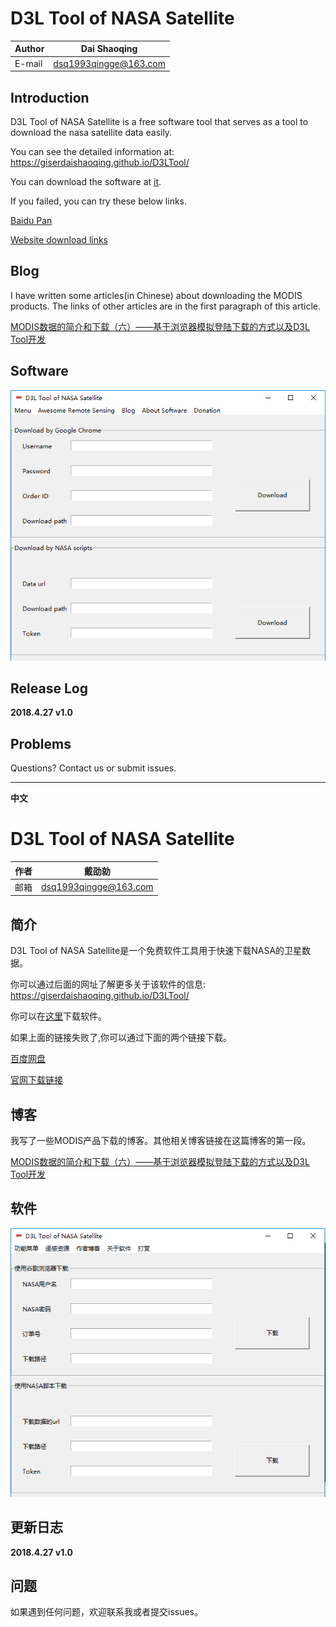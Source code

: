 # D3L Tool of NASA Satellite

|Author|Dai Shaoqing|
|---|---|
|E-mail|dsq1993qingge@163.com|

## Introduction

D3L Tool of NASA Satellite is a free software tool that serves as a tool to download the nasa satellite data easily. 

You can see the detailed information at: https://giserdaishaoqing.github.io/D3LTool/

You can download the software at [it](https://github.com/GISerDaiShaoqing/D3LTool/releases/download/v1.0/D3LTool.v1.0.zip).

If you failed, you can try these below links.

[Baidu Pan](https://pan.baidu.com/share/home?uk=2855623577&suk=QR0keGnZkZWNh9Pf3aQyaQ&view=share#category/type=0)

[Website download links](https://giserdaishaoqing.github.io/D3LTool/download.html)

## Blog

I have written some articles(in Chinese) about downloading the MODIS products. The links of other articles are in the first paragraph of this article.

[MODIS数据的简介和下载（六）——基于浏览器模拟登陆下载的方式以及D3L Tool开发](https://giserdaishaoqing.github.io/2018/05/18/MODIS%E6%95%B0%E6%8D%AE%E7%9A%84%E7%AE%80%E4%BB%8B%E5%92%8C%E4%B8%8B%E8%BD%BD%EF%BC%88%E5%85%AD%EF%BC%89%E2%80%94%E2%80%94%E5%9F%BA%E4%BA%8E%E6%B5%8F%E8%A7%88%E5%99%A8%E6%A8%A1%E6%8B%9F%E7%99%BB%E9%99%86%E4%B8%8B%E8%BD%BD%E7%9A%84%E6%96%B9%E5%BC%8F%E4%BB%A5%E5%8F%8AD3L%20Tool%E5%BC%80%E5%8F%91/)

## Software

![](https://github.com/GISerDaiShaoqing/D3LTool/blob/master/images/Main.png)

## Release Log

**2018.4.27 v1.0**

## Problems

Questions? Contact us or submit issues.

---------------------------

**中文**

# D3L Tool of NASA Satellite

|作者|戴劭勍|
|---|---|
|邮箱|dsq1993qingge@163.com|

## 简介

D3L Tool of NASA Satellite是一个免费软件工具用于快速下载NASA的卫星数据。 

你可以通过后面的网址了解更多关于该软件的信息: https://giserdaishaoqing.github.io/D3LTool/

你可以在[这里](https://github.com/GISerDaiShaoqing/D3LTool/releases/download/v1.0/D3LTool.v1.0.zip)下载软件。

如果上面的链接失败了,你可以通过下面的两个链接下载。

[百度网盘](https://pan.baidu.com/share/home?uk=2855623577&suk=QR0keGnZkZWNh9Pf3aQyaQ&view=share#category/type=0)

[官网下载链接](https://giserdaishaoqing.github.io/D3LTool/download.html)

## 博客

我写了一些MODIS产品下载的博客。其他相关博客链接在这篇博客的第一段。

[MODIS数据的简介和下载（六）——基于浏览器模拟登陆下载的方式以及D3L Tool开发](https://giserdaishaoqing.github.io/2018/05/18/MODIS%E6%95%B0%E6%8D%AE%E7%9A%84%E7%AE%80%E4%BB%8B%E5%92%8C%E4%B8%8B%E8%BD%BD%EF%BC%88%E5%85%AD%EF%BC%89%E2%80%94%E2%80%94%E5%9F%BA%E4%BA%8E%E6%B5%8F%E8%A7%88%E5%99%A8%E6%A8%A1%E6%8B%9F%E7%99%BB%E9%99%86%E4%B8%8B%E8%BD%BD%E7%9A%84%E6%96%B9%E5%BC%8F%E4%BB%A5%E5%8F%8AD3L%20Tool%E5%BC%80%E5%8F%91/)

## 软件

![](https://github.com/GISerDaiShaoqing/D3LTool/blob/master/images/Maincn.png)

## 更新日志

**2018.4.27 v1.0**

## 问题

如果遇到任何问题，欢迎联系我或者提交issues。